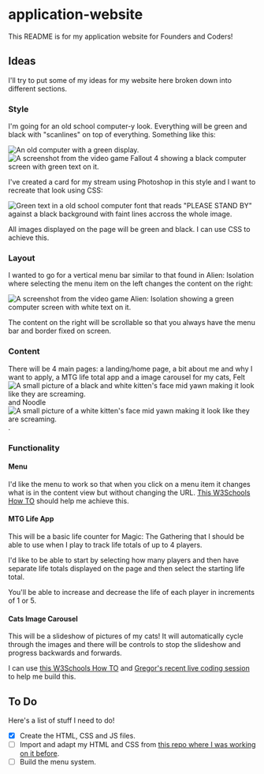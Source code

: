 # application-website

This README is for my application website for Founders and Coders!

## Ideas

I'll try to put some of my ideas for my website here broken down into different sections.

### Style

I'm going for an old school computer-y look. Everything will be green and black with "scanlines" on top of everything. Something like this:

<img src="https://oldcraporg.files.wordpress.com/2020/04/dsc_0089.jpeg" alt="An old computer with a green display."/>

<img src="https://cdn.gamer-network.net/2015/usgamer/f4_lock_01.jpg" alt="A screenshot from the video game Fallout 4 showing a black computer screen with green text on it."/>

I've created a card for my stream using Photoshop in this style and I want to recreate that look using CSS:

<img src="https://am4pap001files.storage.live.com/y4msfu2eqihBQCcfLzi3IUBWoVINoOJM6a3X2of5HstLhFi33mZ1qbU6JuugRUFKUT7zCRI88-WBXKKc8wysWIxaiYJuEHKlJCyldMl-XT3UJzV3t_jTmIoSEfX_dJsP8rST9EEE6CI1cnod-AGhaeps2pyvAmez046ApTwQofjQjfbCqJKS8oBl3A1XI0QvwIP?width=1920&height=1080&cropmode=none" alt='Green text in a old school computer font that reads "PLEASE STAND BY" against a black background with faint lines accross the whole image.'/>

All images displayed on the page will be green and black. I can use CSS to achieve this.


### Layout

I wanted to go for a vertical menu bar similar to that found in Alien: Isolation where selecting the menu item on the left changes the content on the right:

<img src="https://sm.pcmag.com/t/pcmag_uk/photo/a/alien-isol/alien-isolation-for-pc-old-computer_gvnd.1024.jpg" alt="A screenshot from the video game Alien: Isolation showing a green computer screen with white text on it."/>

The content on the right will be scrollable so that you always have the menu bar and border fixed on screen.

### Content

There will be 4 main pages: a landing/home page, a bit about me and why I want to apply, a MTG life total app and a image carousel for my cats, Felt <img src="https://bit.ly/39Jb6o2" alt="A small picture of a black and white kitten's face mid yawn making it look like they are screaming."> and Noodle <img src="https://bit.ly/3tr02nI" alt="A small picture of a white kitten's face mid yawn making it look like they are screaming.">.

### Functionality

#### Menu

I'd like the menu to work so that when you click on a menu item it changes what is in the content view but without changing the URL. [This W3Schools How TO](https://www.w3schools.com/howto/howto_js_vertical_tabs.asp) should help me achieve this.

#### MTG Life App

This will be a basic life counter for Magic: The Gathering that I should be able to use when I play to track life totals of up to 4 players.

I'd like to be able to start by selecting how many players and then have separate life totals displayed on the page and then select the starting life total.

You'll be able to increase and decrease the life of each player in increments of 1 or 5.

#### Cats Image Carousel

This will be a slideshow of pictures of my cats! It will automatically cycle through the images and there will be controls to stop the slideshow and progress backwards and forwards.

I can use [this W3Schools How TO](https://www.w3schools.com/howto/howto_js_slideshow.asp) and [Gregor's recent live coding session](https://discord.com/channels/819243160893915167/839864574936219648/842759893680914442) to help me build this.

## To Do

Here's a list of stuff I need to do!

- [x] Create the HTML, CSS and JS files.
- [ ] Import and adapt my HTML and CSS from [this repo where I was working on it before](https://github.com/lopezelpesado/old-website).
- [ ] Build the menu system.